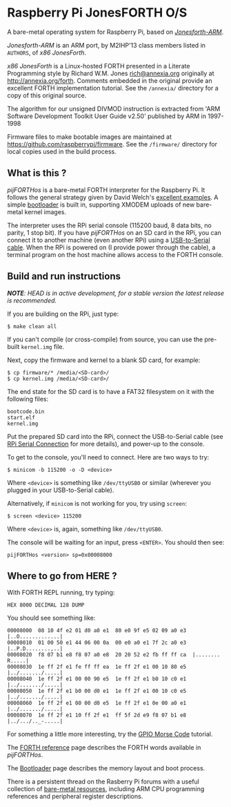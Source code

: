 # Raspberry Pi JonesFORTH O/S

A bare-metal operating system for Raspberry Pi,
based on [_Jonesforth-ARM_](https://github.com/M2IHP13-admin/JonesForth-arm).

_Jonesforth-ARM_ is an ARM port, by M2IHP'13 class members listed in `AUTHORS`, of _x86 JonesForth_.

_x86 JonesForth_ is a Linux-hosted FORTH presented in a Literate Programming style
by Richard W.M. Jones <rich@annexia.org> originally at <http://annexia.org/forth>.
Comments embedded in the original provide an excellent FORTH implementation tutorial.
See the `/annexia/` directory for a copy of this original source.

The algorithm for our unsigned DIVMOD instruction is extracted from 'ARM
Software Development Toolkit User Guide v2.50' published by ARM in 1997-1998

Firmware files to make bootable images are maintained at <https://github.com/raspberrypi/firmware>.
See the `/firmware/` directory for local copies used in the build process.


## What is this ?

_pijFORTHos_ is a bare-metal FORTH interpreter for the Raspberry Pi.
It follows the general strategy given by David Welch's
[excellent examples](https://github.com/dwelch67/raspberrypi).
A simple [bootloader](/doc/bootload.md#bootloader) is built in,
supporting XMODEM uploads of new bare-metal kernel images.

The interpreter uses the RPi serial console (115200 baud, 8 data bits, no parity, 1 stop bit).
If you have _pijFORTHos_ on an SD card in the RPi,
you can connect it to another machine (even another RPi)
using a [USB-to-Serial cable](http://www.adafruit.com/products/954).
When the RPi is powered on (I provide power through the cable),
a terminal program on the host machine allows access to the FORTH console.


## Build and run instructions

_**NOTE**: HEAD is in active development, for a stable version the latest release is recommended._

If you are building on the RPi, just type:

    $ make clean all

If you can't compile (or cross-compile) from source,
you can use the pre-built `kernel.img` file.

Next, copy the firmware and kernel to a blank SD card, for example:

    $ cp firmware/* /media/<SD-card>/
    $ cp kernel.img /media/<SD-card>/

The end state for the SD card is to have a FAT32 filesystem on it with the following files:

    bootcode.bin
    start.elf
    kernel.img

Put the prepared SD card into the RPi,
connect the USB-to-Serial cable
(see [RPi Serial Connection](http://elinux.org/RPi_Serial_Connection) for more details),
and power-up to the console.

To get to the console, you'll need to connect. Here are two ways to try:

    $ minicom -b 115200 -o -D <device>

Where `<device>` is something like `/dev/ttyUSB0` or similar
(wherever you plugged in your USB-to-Serial cable).

Alternatively, if `minicom` is not working for you, try using `screen`:

    $ screen <device> 115200

Where `<device>` is, again, something like `/dev/ttyUSB0`.

The console will be waiting for an input, press `<ENTER>`. You should then see:

    pijFORTHos <version> sp=0x00008000


## Where to go from HERE ?

With FORTH REPL running, try typing:

    HEX 8000 DECIMAL 128 DUMP

You should see something like:

    00008000  08 10 4f e2 01 d0 a0 e1  80 e0 9f e5 02 09 a0 e3  |..O.............|
    00008010  01 00 50 e1 44 06 00 0a  00 e0 a0 e1 7f 2c a0 e3  |..P.D........,..|
    00008020  f8 07 b1 e8 f8 07 a0 e8  20 20 52 e2 fb ff ff ca  |........  R.....|
    00008030  1e ff 2f e1 fe ff ff ea  1e ff 2f e1 00 10 80 e5  |../......./.....|
    00008040  1e ff 2f e1 00 00 90 e5  1e ff 2f e1 b0 10 c0 e1  |../......./.....|
    00008050  1e ff 2f e1 b0 00 d0 e1  1e ff 2f e1 00 10 c0 e5  |../......./.....|
    00008060  1e ff 2f e1 00 00 d0 e5  1e ff 2f e1 0e 00 a0 e1  |../......./.....|
    00008070  1e ff 2f e1 10 ff 2f e1  ff 5f 2d e9 f8 07 b1 e8  |../.../.._-.....|

For something a little more interesting, try the [GPIO Morse Code](/doc/blinker.md) tutorial.

The [FORTH reference](/doc/forth.md) page describes the FORTH words available in _pijFORTHos_.

The [Bootloader](/doc/bootload.md) page describes the memory layout and boot process.

There is a persistent thread on the Rasberry Pi forums with a useful collection of
[bare-metal resources](http://www.raspberrypi.org/forums/viewtopic.php?f=72&t=72260),
including ARM CPU programming references and peripheral register descriptions.
